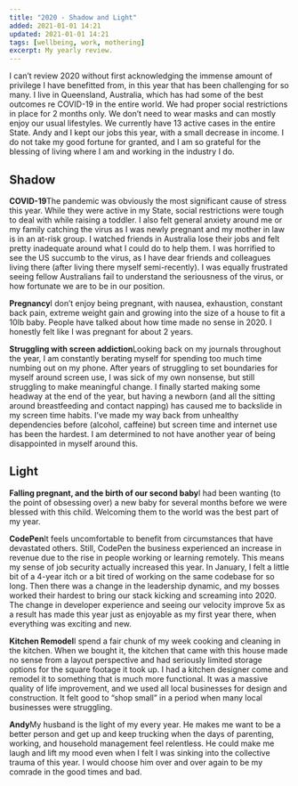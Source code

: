 ```yaml
---
title: "2020 - Shadow and Light"
added: 2021-01-01 14:21
updated: 2021-01-01 14:21
tags: [wellbeing, work, mothering] 
excerpt: My yearly review.
---
```


I can’t review 2020 without first acknowledging the immense amount of privilege I have benefitted from, in this year that has been challenging for so many. I live in Queensland, Australia, which has had some of the best outcomes re COVID-19 in the entire world. We had proper social restrictions in place for 2 months only. We don’t need to wear masks and can mostly enjoy our usual lifestyles. We currently have 13 active cases in the entire State. Andy and I kept our jobs this year, with a small decrease in income. I do not take my good fortune for granted, and I am so grateful for the blessing of living where I am and working in the industry I do.

## Shadow

**COVID-19**The pandemic was obviously the most significant cause of stress this year. While they were active in my State, social restrictions were tough to deal with while raising a toddler. I also felt general anxiety around me or my family catching the virus as I was newly pregnant and my mother in law is in an at-risk group. I watched friends in Australia lose their jobs and felt pretty inadequate around what I could do to help them. I was horrified to see the US succumb to the virus, as I have dear friends and colleagues living there (after living there myself semi-recently). I was equally frustrated seeing fellow Australians fail to understand the seriousness of the virus, or how fortunate we are to be in our position.

**Pregnancy**I don’t enjoy being pregnant, with nausea, exhaustion, constant back pain, extreme weight gain and growing into the size of a house to fit a 10lb baby. People have talked about how time made no sense in 2020. I honestly felt like I was pregnant for about 2 years.

**Struggling with screen addiction**Looking back on my journals throughout the year, I am constantly berating myself for spending too much time numbing out on my phone. After years of struggling to set boundaries for myself around screen use, I was sick of my own nonsense, but still struggling to make meaningful change. I finally started making some headway at the end of the year, but having a newborn (and all the sitting around breastfeeding and contact napping) has caused me to backslide in my screen time habits. I’ve made my way back from unhealthy dependencies before (alcohol, caffeine) but screen time and internet use has been the hardest. I am determined to not have another year of being disappointed in myself around this.

## Light

**Falling pregnant, and the birth of our second baby**I had been wanting (to the point of obsessing over) a new baby for several months before we were blessed with this child. Welcoming them to the world was the best part of my year.

**CodePen**It feels uncomfortable to benefit from circumstances that have devastated others. Still, CodePen the business experienced an increase in revenue due to the rise in people working or learning remotely. This means my sense of job security actually increased this year. In January, I felt a little bit of a 4-year itch or a bit tired of working on the same codebase for so long. Then there was a change in the leadership dynamic, and my bosses worked their hardest to bring our stack kicking and screaming into 2020. The change in developer experience and seeing our velocity improve 5x as a result has made this year just as enjoyable as my first year there, when everything was exciting and new.

**Kitchen Remodel**I spend a fair chunk of my week cooking and cleaning in the kitchen. When we bought it, the kitchen that came with this house made no sense from a layout perspective and had seriously limited storage options for the square footage it took up. I had a kitchen designer come and remodel it to something that is much more functional. It was a massive quality of life improvement, and we used all local businesses for design and construction. It felt good to “shop small” in a period when many local businesses were struggling.

**Andy**My husband is the light of my every year. He makes me want to be a better person and get up and keep trucking when the days of parenting, working, and household management feel relentless. He could make me laugh and lift my mood even when I felt I was sinking into the collective trauma of this year. I would choose him over and over again to be my comrade in the good times and bad.